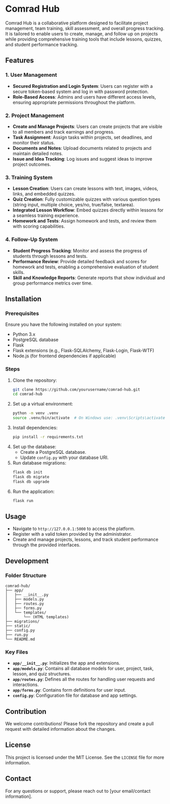 # Comrad Hub

Comrad Hub is a collaborative platform designed to facilitate project management, team training, skill assessment, and overall progress tracking. It is tailored to enable users to create, manage, and follow up on projects while providing comprehensive training tools that include lessons, quizzes, and student performance tracking.

## Features

### 1. User Management
- **Secured Registration and Login System**: Users can register with a secure token-based system and log in with password protection.
- **Role-Based Access**: Admins and users have different access levels, ensuring appropriate permissions throughout the platform.

### 2. Project Management
- **Create and Manage Projects**: Users can create projects that are visible to all members and track earnings and progress.
- **Task Assignment**: Assign tasks within projects, set deadlines, and monitor their status.
- **Documents and Notes**: Upload documents related to projects and maintain detailed notes.
- **Issue and Idea Tracking**: Log issues and suggest ideas to improve project outcomes.

### 3. Training System
- **Lesson Creation**: Users can create lessons with text, images, videos, links, and embedded quizzes.
- **Quiz Creation**: Fully customizable quizzes with various question types (string input, multiple choice, yes/no, true/false, textarea).
- **Integrated Lesson Workflow**: Embed quizzes directly within lessons for a seamless training experience.
- **Homework and Tests**: Assign homework and tests, and review them with scoring capabilities.

### 4. Follow-Up System
- **Student Progress Tracking**: Monitor and assess the progress of students through lessons and tests.
- **Performance Review**: Provide detailed feedback and scores for homework and tests, enabling a comprehensive evaluation of student skills.
- **Skill and Knowledge Reports**: Generate reports that show individual and group performance metrics over time.

## Installation

### Prerequisites
Ensure you have the following installed on your system:
- Python 3.x
- PostgreSQL database
- Flask
- Flask extensions (e.g., Flask-SQLAlchemy, Flask-Login, Flask-WTF)
- Node.js (for frontend dependencies if applicable)

### Steps
1. Clone the repository:
   ```bash
   git clone https://github.com/yourusername/comrad-hub.git
   cd comrad-hub
   ```
2. Set up a virtual environment:
   ```bash
   python -m venv .venv
   source .venv/bin/activate  # On Windows use: .venv\Scripts\activate
   ```
3. Install dependencies:
   ```bash
   pip install -r requirements.txt
   ```
4. Set up the database:
   - Create a PostgreSQL database.
   - Update `config.py` with your database URI.
5. Run database migrations:
   ```bash
   flask db init
   flask db migrate
   flask db upgrade
   ```
6. Run the application:
   ```bash
   flask run
   ```

## Usage
- Navigate to `http://127.0.0.1:5000` to access the platform.
- Register with a valid token provided by the administrator.
- Create and manage projects, lessons, and track student performance through the provided interfaces.

## Development
### Folder Structure
```
comrad-hub/
├── app/
│   ├── __init__.py
│   ├── models.py
│   ├── routes.py
│   ├── forms.py
│   └── templates/
│       └── (HTML templates)
├── migrations/
├── static/
├── config.py
├── run.py
└── README.md
```

### Key Files
- **`app/__init__.py`**: Initializes the app and extensions.
- **`app/models.py`**: Contains all database models for user, project, task, lesson, and quiz structures.
- **`app/routes.py`**: Defines all the routes for handling user requests and interactions.
- **`app/forms.py`**: Contains form definitions for user input.
- **`config.py`**: Configuration file for database and app settings.

## Contribution
We welcome contributions! Please fork the repository and create a pull request with detailed information about the changes.

## License
This project is licensed under the MIT License. See the `LICENSE` file for more information.

## Contact
For any questions or support, please reach out to [your email/contact information].

